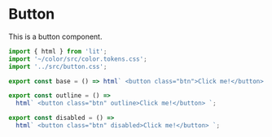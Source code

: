 # Button

This is a button component.

```js script
import { html } from 'lit';
import '~/color/src/color.tokens.css';
import '../src/button.css';
```

```js preview-story
export const base = () => html` <button class="btn">Click me!</button> `;
```

```js preview-story
export const outline = () =>
  html` <button class="btn" outline>Click me!</button> `;
```

```js preview-story
export const disabled = () =>
  html` <button class="btn" disabled>Click me!</button> `;
```
